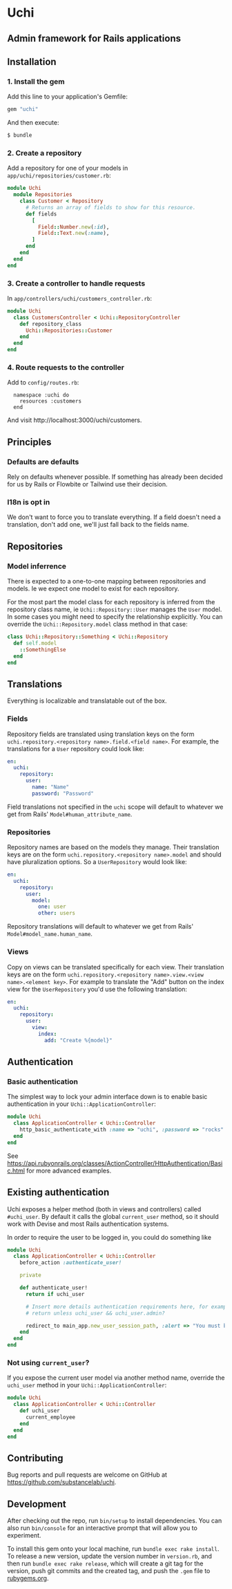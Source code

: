# Uchi
## Admin framework for Rails applications

## Installation

### 1. Install the gem

Add this line to your application's Gemfile:

```ruby
gem "uchi"
```

And then execute:

```bash
$ bundle
```

### 2. Create a repository

Add a repository for one of your models in `app/uchi/repositories/customer.rb`:

```ruby
module Uchi
  module Repositories
    class Customer < Repository
      # Returns an array of fields to show for this resource.
      def fields
        [
          Field::Number.new(:id),
          Field::Text.new(:name),
        ]
      end
    end
  end
end
```

### 3. Create a controller to handle requests

In `app/controllers/uchi/customers_controller.rb`:

```ruby
module Uchi
  class CustomersController < Uchi::RepositoryController
    def repository_class
      Uchi::Repositories::Customer
    end
  end
end
```

### 4. Route requests to the controller

Add to `config/routes.rb`:

```
  namespace :uchi do
    resources :customers
  end
```

And visit http://localhost:3000/uchi/customers.

## Principles

### Defaults are defaults

Rely on defaults whenever possible. If something has already been decided for us by Rails or Flowbite or Tailwind use their decision.

### I18n is opt in

We don't want to force you to translate everything. If a field doesn't need a translation, don't add one, we'll just fall back to the fields name.

## Repositories

### Model inferrence

There is expected to a one-to-one mapping between repositories and models. Ie we expect one model to exist for each repository.

For the most part the model class for each repository is inferred from the repository class name, ie `Uchi::Repository::User` manages the `User` model. In some cases you might need to specify the relationship explicitly. You can override the `Uchi::Repository.model` class method in that case:

```ruby
class Uchi::Repository::Something < Uchi::Repository
  def self.model
    ::SomethingElse
  end
end
```

## Translations

Everything is localizable and translatable out of the box.

### Fields

Repository fields are translated using translation keys on the form `uchi.repository.<repository name>.field.<field name>`. For example, the translations for a `User` repository could look like:

```yaml
en:
  uchi:
    repository:
      user:
        name: "Name"
        password: "Password"
```

Field translations not specified in the `uchi` scope will default to whatever we get from Rails' `Model#human_attribute_name`.

### Repositories

Repository names are based on the models they manage. Their translation keys are on the form `uchi.repository.<repository name>.model` and should have pluralization options. So a `UserRepository` would look like:

```yaml
en:
  uchi:
    repository:
      user:
        model:
          one: user
          other: users
```

Repository translations will default to whatever we get from Rails' `Model#model_name.human_name`.

### Views

Copy on views can be translated specifically for each view. Their translation keys are on the form `uchi.repository.<repository name>.view.<view name>.<element key>`. For example to translate the "Add" button on the index view for the `UserRepository` you'd use the following translation:

```yaml
en:
  uchi:
    repository:
      user:
        view:
          index:
            add: "Create %{model}"
```

## Authentication

### Basic authentication

The simplest way to lock your admin interface down is to enable basic authentication in your `Uchi::ApplicationController`:

```ruby
module Uchi
  class ApplicationController < Uchi::Controller
    http_basic_authenticate_with :name => "uchi", :password => "rocks"
  end
end
```

See https://api.rubyonrails.org/classes/ActionController/HttpAuthentication/Basic.html for more advanced examples.

## Existing authentication

Uchi exposes a helper method (both in views and controllers) called `#uchi_user`. By default it calls the global `current_user` method, so it should work with Devise and most Rails authentication systems.

In order to require the user to be logged in, you could do something like

```ruby
module Uchi
  class ApplicationController < Uchi::Controller
    before_action :authenticate_user!

    private

    def authenticate_user!
      return if uchi_user

      # Insert more details authentication requirements here, for example:
      # return unless uchi_user && uchi_user.admin?

      redirect_to main_app.new_user_session_path, :alert => "You must be signed in to access this section."
    end
  end
end
```

### Not using `current_user`?

If you expose the current user model via another method name, override the `uchi_user` method in your `Uchi::ApplicationController`:

```ruby
module Uchi
  class ApplicationController < Uchi::Controller
    def uchi_user
      current_employee
    end
  end
end
```

## Contributing

Bug reports and pull requests are welcome on GitHub at https://github.com/substancelab/uchi.

## Development

After checking out the repo, run `bin/setup` to install dependencies. You can also run `bin/console` for an interactive prompt that will allow you to experiment.

To install this gem onto your local machine, run `bundle exec rake install`. To release a new version, update the version number in `version.rb`, and then run `bundle exec rake release`, which will create a git tag for the version, push git commits and the created tag, and push the `.gem` file to [rubygems.org](https://rubygems.org).
